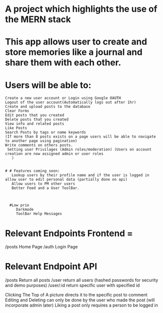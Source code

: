 # A project which highlights the use of the MERN stack

# This app allows user to create and store memories like a journal and share them with each other.

   # Users will be able to:
    Create a new user account or Login using Google OAUTH
    Logout of the user account(Automatically logs out after 1hr)
    Create and upload posts to the database
    Clear Forms
    Edit posts that you created
    Delete posts that you created
    View info and related posts
    Like Posts
    Search Posts by tags or name keywords
    (If more than 8 posts exists on a page users will be able to navigate to another page using pagination)
    Write comments on others posts.
     Setting user Privilages (Admin roles/moderation) (Users on account creation are now assigned admin or user roles
       )


    # # Features coming soon:
       Lookup users by their profile name and if the user is logged in allow user to edit personal data (partially done on api)
       Allow users to PM other users
       Better Feed and a User ToolBar.
       


      #Low prio 
         Darkmode
         ToolBar Help Messages
         
      


# Relevant Endpoints Frontend =
  /posts Home Page 
  /auth Login Page


# Relevant Endpoint API
   /posts Return all posts
   /user return all users (hashed passwords for security and demo purposes)
   /user/:id return specific user with specified id

  

  Clicking The Top of A picture directs it to the specific post to comment
  Editing and Deleting can only be done by the user who made the post (will incorporate admin later)
  Liking a post only requires a person to be logged in
